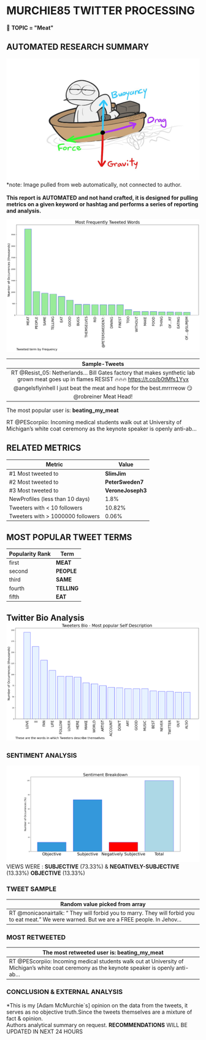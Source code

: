 # MURCHIE85 TWITTER PROCESSING 
&#x1F34E; **TOPIC = "Meat"**

## AUTOMATED RESEARCH SUMMARY

![image](assets/2022-07-25hashtagImage.png)*note: Image pulled from web automatically, not connected to author.
<br></br>
<b> This report is AUTOMATED and not hand crafted, it is designed for pulling metrics on a given keyword or hashtag and performs a series of reporting and analysis.</b>



![image](assets/2022-07-25TWEETS.png)



|                **Sample-Tweets**        |
| :-------------: |
| RT @Resist_05: Netherlands… Bill Gates factory that makes synthetic lab grown meat goes up in flames RESIST 🔥🔥🔥 https://t.co/b0tMfs1Yyx |
| @angelsflyinhell I just beat the meat and hope for the best.mrrrreow 😏 |
| @robreiner Meat Head! |

The most popular user is: **beating_my_meat**
<div class="alert alert-block alert-danger"> RT @PEScorpiio: Incoming medical students walk out at University of Michigan’s white coat ceremony as the keynote speaker is openly anti-ab…</div>

## RELATED METRICS<br>
| Metric | Value |
| ------------- | ------------- |
| #1 Most tweeted to  | **SlimJim** |
| #2 Most tweeted to  | **PeterSweden7** |
| #3 Most tweeted to  | **VeroneJoseph3** |
| NewProfiles (less than 10 days) | 1.8%  |
| Tweeters with < 10 followers  | 10.82%|
| Tweeters with > 1000000 followers  | 0.06%  |



## MOST POPULAR TWEET TERMS 


| Popularity Rank  | Term |
| ------------- | ------------- |
| first  | **MEAT**  |
| second  | **PEOPLE**  |
| third  | **SAME** |
| fourth  | **TELLING**  |
| fifth  | **EAT**  |


## Twitter Bio Analysis![image](assets/2022-07-25BIO.png)
### SENTIMENT ANALYSIS
![image](assets/2022-07-25sentiment.png)
VIEWS WERE : **SUBJECTIVE**  (73.33%) & **NEGATIVELY-SUBJECTIVE** (13.33%) **OBJECTIVE** (13.33%)

### TWEET SAMPLE 
| Random value picked from array |
| ------------- |
|RT @monicaonairtalk: “ They will forbid you to marry. They will forbid you to eat meat.” We were warned. But we are a FREE people. In Jehov… |

### MOST RETWEETED 

| The most retweeted user is: **beating_my_meat**  |
| ------------- |
| RT @PEScorpiio: Incoming medical students walk out at University of Michigan’s white coat ceremony as the keynote speaker is openly anti-ab… |

### CONCLUSION & EXTERNAL ANALYSIS

*This is my [Adam McMurchie`s] opinion on the data from the tweets, it serves as no objective truth.Since the tweets themselves are a mixture of fact & opinion.<br>
Authors analytical summary on request.
**RECOMMENDATIONS** WILL BE UPDATED IN NEXT  24 HOURS <br>